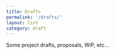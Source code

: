 ```yaml
---
title: Drafts
permalink: '/drafts/'
layout: list
category: draft
---
```

Some project drafts, proposals, WiP, etc...

